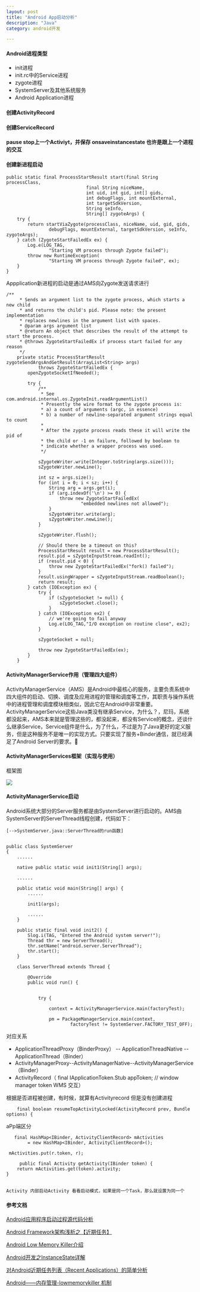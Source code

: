 ```yaml
---
layout: post
title: "Android App启动分析"
description: "Java"
category: android开发

---
```


#### Android进程类型

* init进程
* init.rc中的Service进程
* zygote进程
* SystemServer及其他系统服务
* Android Application进程

#### 创建ActivityRecord

#### 创建ServiceRecord


#### pause stop上一个Activiyt，并保存 onsaveinstancestate 也许是跟上一个进程的交互

#### 创建新进程启动


    public static final ProcessStartResult start(final String processClass,
                                  final String niceName,
                                  int uid, int gid, int[] gids,
                                  int debugFlags, int mountExternal,
                                  int targetSdkVersion,
                                  String seInfo,
                                  String[] zygoteArgs) {
        try {
            return startViaZygote(processClass, niceName, uid, gid, gids,
                    debugFlags, mountExternal, targetSdkVersion, seInfo, zygoteArgs);
        } catch (ZygoteStartFailedEx ex) {
            Log.e(LOG_TAG,
                    "Starting VM process through Zygote failed");
            throw new RuntimeException(
                    "Starting VM process through Zygote failed", ex);
        }
    }
    

Appplication新进程的启动是通过AMS向Zygote发送请求进行
	
	/**
	     * Sends an argument list to the zygote process, which starts a new child
	     * and returns the child's pid. Please note: the present implementation
	     * replaces newlines in the argument list with spaces.
	     * @param args argument list
	     * @return An object that describes the result of the attempt to start the process.
	     * @throws ZygoteStartFailedEx if process start failed for any reason
	     */
	    private static ProcessStartResult zygoteSendArgsAndGetResult(ArrayList<String> args)
	            throws ZygoteStartFailedEx {
	        openZygoteSocketIfNeeded();
	
	        try {
	            /**
	             * See com.android.internal.os.ZygoteInit.readArgumentList()
	             * Presently the wire format to the zygote process is:
	             * a) a count of arguments (argc, in essence)
	             * b) a number of newline-separated argument strings equal to count
	             *
	             * After the zygote process reads these it will write the pid of
	             * the child or -1 on failure, followed by boolean to
	             * indicate whether a wrapper process was used.
	             */
	
	            sZygoteWriter.write(Integer.toString(args.size()));
	            sZygoteWriter.newLine();
	
	            int sz = args.size();
	            for (int i = 0; i < sz; i++) {
	                String arg = args.get(i);
	                if (arg.indexOf('\n') >= 0) {
	                    throw new ZygoteStartFailedEx(
	                            "embedded newlines not allowed");
	                }
	                sZygoteWriter.write(arg);
	                sZygoteWriter.newLine();
	            }
	
	            sZygoteWriter.flush();
	
	            // Should there be a timeout on this?
	            ProcessStartResult result = new ProcessStartResult();
	            result.pid = sZygoteInputStream.readInt();
	            if (result.pid < 0) {
	                throw new ZygoteStartFailedEx("fork() failed");
	            }
	            result.usingWrapper = sZygoteInputStream.readBoolean();
	            return result;
	        } catch (IOException ex) {
	            try {
	                if (sZygoteSocket != null) {
	                    sZygoteSocket.close();
	                }
	            } catch (IOException ex2) {
	                // we're going to fail anyway
	                Log.e(LOG_TAG,"I/O exception on routine close", ex2);
	            }
	
	            sZygoteSocket = null;
	
	            throw new ZygoteStartFailedEx(ex);
	        }
	    }
    
#### ActivityManagerService作用（管理四大组件）

ActivityManagerService（AMS）是Android中最核心的服务，主要负责系统中四大组件的启动、切换、调度及应用进程的管理和调度等工作，其职责与操作系统中的进程管理和调度模块相类似，因此它在Android中非常重要。ActivityManagerService这些Java类没有继承Service，为什么？，尼玛，系统都没起来，AMS本来就是管理这些的，都没起来，都没有Service的概念，还谈什么继承Service，Service组件是什么，为了什么，不过是为了Java更好的定义服务，但是这种服务不是唯一的实现方式。只要实现了服务+Binder通信，就已经满足了Android Server的要求。
#### ActivityManagerServices框架（实现与使用）

框架图

![](http://wiki.jikexueyuan.com/project/deep-android-v2/images/chapter6/image001.png)



#### ActivityManagerService启动

Android系统大部分的Server服务都是由SystemServer进行启动的。AMS由SystemServer的ServerThread线程创建，代码如下：

	[-->SystemServer.java::ServerThread的run函数]

	
	public class SystemServer    
	{    
	    ......    
	  
	    native public static void init1(String[] args);    
	  
	    ......    
	  
	    public static void main(String[] args) {    
	        ......    
	  
	        init1(args);    
	  
	        ......    
	    }   
	  
	    public static final void init2() {    
	        Slog.i(TAG, "Entered the Android system server!");    
	        Thread thr = new ServerThread();    
	        thr.setName("android.server.ServerThread");    
	        thr.start();    
	    }
	    
	    class ServerThread extends Thread {
 
		    @Override
		    public void run() {
		   
	 
		        try {

		            context = ActivityManagerService.main(factoryTest);
	 
		            pm = PackageManagerService.main(context,
		                    factoryTest != SystemServer.FACTORY_TEST_OFF);
		
		

对应关系

* ApplicationThreadProxy（BinderProxy） -- ApplicationThreadNative --ApplicationThread（Binder）
* ActivityManagerProxy--ActivityManagerNative--ActivityManagerService（Binder）
* ActivityRecord（    final IApplicationToken.Stub appToken; // window manager token WMS 交互）

根据是否进程被创建，有时候，就算有Activityrecord 但是没有创建进程

	    final boolean resumeTopActivityLocked(ActivityRecord prev, Bundle options) {
    
   
 aPp端区分
 
       final HashMap<IBinder, ActivityClientRecord> mActivities
            = new HashMap<IBinder, ActivityClientRecord>();
            
     mActivities.put(r.token, r);  
     
         public final Activity getActivity(IBinder token) {
        return mActivities.get(token).activity;
    }
    
    
    Activity 内部启动Activity 看看启动模式，如果是同一个Task，那么就设置为同一个
    
    
#### 参考文档

[Android应用程序启动过程源代码分析](http://blog.csdn.net/luoshengyang/article/details/6689748)

[Android Framework架构浅析之【近期任务】](http://blog.csdn.net/lnb333666/article/details/7869465)

[Android Low Memory Killer介绍](http://mysuperbaby.iteye.com/blog/1397863)

[Android开发之InstanceState详解]( http://www.cnblogs.com/hanyonglu/archive/2012/03/28/2420515.html )

[对Android近期任务列表（Recent Applications）的简单分析](http://www.cnblogs.com/coding-way/archive/2013/06/05/3118732.html)

[ Android——内存管理-lowmemorykiller 机制](http://blog.csdn.net/jscese/article/details/47317765)  